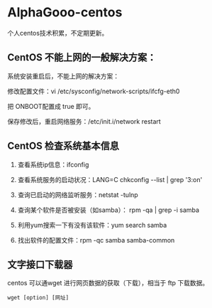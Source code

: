 # AlphaGooo-centos
个人centos技术积累，不定期更新。

## CentOS 不能上网的一般解决方案：

系统安装重启后，不能上网的解决方案：

修改配置文件：vi /etc/sysconfig/network-scripts/ifcfg-eth0

把 ONBOOT配置成 true 即可。

保存修改后，重启网络服务：/etc/init.i/network restart

## CentOS 检查系统基本信息

1. 查看系统ip信息：ifconfig

2. 查看系统服务的启动状况：LANG=C chkconfig --list | grep '3:on'

3. 查询已启动的网络监听服务：netstat -tulnp

4. 查询某个软件是否被安装（如samba）： rpm -qa | grep -i samba

5. 利用yum搜索一下有没有该软件：yum search samba

6. 找出软件的配置文件：rpm -qc samba samba-common

## 文字接口下载器

centos 可以通wget 进行网页数据的获取（下载），相当于 ftp 下载数据。
```
wget [option] [网址]
```
